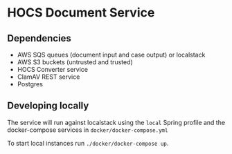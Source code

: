 # HOCS Document Service

## Dependencies
 - AWS SQS queues (document input and case output) or localstack
 - AWS S3 buckets (untrusted and trusted)
 - HOCS Converter service 
 - ClamAV REST service
 - Postgres 
 
 
 ## Developing locally
 
 The service will run against localstack using the `local` Spring profile and the docker-compose services in `docker/docker-compose.yml`
 
 To start local instances run `./docker/docker-compose up`.
 
 

